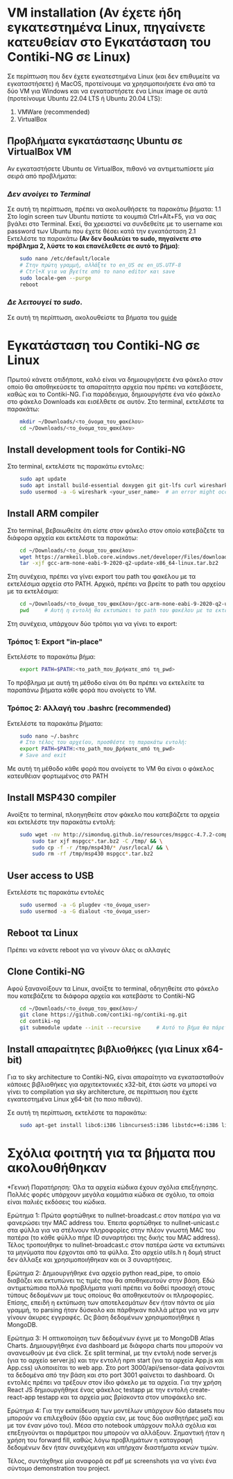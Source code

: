 # VM installation (Αν έχετε ήδη εγκατεστημένα Linux, πηγαίνετε κατευθείαν στο Εγκατάσταση του Contiki-NG σε Linux)

 Σε περίπτωση που δεν έχετε εγκατεστημένα Linux (και δεν επιθυμείτε να εγκαταστήσετε) ή MacOS, προτείνουμε να χρησιμοποιήσετε ένα από τα δύο VM για Windows και να εγκαταστήσετε ένα Linux image σε αυτά (προτείνουμε Ubuntu 22.04 LTS ή Ubuntu 20.04 LTS):
 1.   VMWare (recommended)
 2.   VirtualBox

## Προβλήματα εγκατάστασης Ubuntu σε VirtualBox VM

Αν εγκαταστήσετε Ubuntu σε VirtualBox, πιθανό να αντιμετωπίσετε μία σειρά από προβλήματα:

### *Δεν ανοίγει το Terminal*

Σε αυτή τη περίπτωση, πρέπει να ακολουθήσετε τα παρακάτω βήματα:
	1.1    Στο login screen των Ubuntu πατίστε τα κουμπιά Ctrl+Alt+F5, για να σας βγάλει στο Terminal. Εκεί, θα χρειαστεί να συνδεθείτε με το username και password των Ubuntu που έχετε θέσει κατά την εγκατάσταση
	2.1    Εκτελέστε τα παρακάτω **(Αν δεν δουλεύει το sudo, πηγαίνετε στο πρόβλημα 2, λύστε το και επανέλεθετε σε αυτό το βήμα)**:
```bash
    sudo nano /etc/default/locale
    # Στην πρώτη γραμμή, αλλάξτε το en_US σε en_US.UTF-8
    # Ctrl+X για να βγείτε από το nano editor και save
    sudo locale-gen --purge
	reboot
```

### *Δε λειτουγεί το sudo*. 

Σε αυτή τη περίπτωση, ακολουθείστε τα βήματα του [guide](https://www.tecmint.com/fix-user-is-not-in-the-sudoers-file-the-incident-will-be-reported-ubuntu/)


# Εγκατάσταση του Contiki-NG σε Linux

Πρωτού κάνετε οτιδήποτε, καλό είναι να δημιουργήσετε ένα φάκελο στον οποίο θα αποθηκεύσετε τα απαραίτητα αρχεία που πρέπει να κατεβάσετε, καθώς και το Contiki-NG. Για παράδειγμα, δημιουργήστε ένα νέο φάκελο στο φάκελο Downloads και εισέλθετε σε αυτόν. Στο terminal, εκτελέστε τα παρακάτω:

```bash
    mkdir ~/Downloads/<το_όνομα_του_φακέλου>
    cd ~/Downloads/<το_όνομα_του_φακέλου>
```

## Install development tools for Contiki-NG

Στο terminal, εκτελέστε τις παρακάτω εντολες:

```bash
    sudo apt update
    sudo apt install build-essential doxygen git git-lfs curl wireshark python3-serial srecord rlwrap
    sudo usermod -a -G wireshark <your_user_name>  # an error might occur, don't bother
```

## Install ARM compiler
Στο terminal, βεβαιωθείτε ότι είστε στον φάκελο στον οποίο κατεβάζετε τα διάφορα αρχεία και εκτελέστε τα παρακάτω:
```bash
    cd ~/Downloads/<το_όνομα_του_φακέλου>
    wget https://armkeil.blob.core.windows.net/developer/Files/downloads/gnu-rm/9-2020q2/gcc-arm-none-eabi-9-2020-q2-update-x86_64-linux.tar.bz2
    tar -xjf gcc-arm-none-eabi-9-2020-q2-update-x86_64-linux.tar.bz2
```

Στη συνέχεια, πρέπει να γίνει export του path του φακέλου με τα εκτελέσιμα αρχεία στο PATH. Αρχικά, πρέπει να βρείτε το path του αρχείου με τα εκτελέσιμα:

```bash
    cd ~/Downloads/<το_όνομα_του_φακέλου>/gcc-arm-none-eabi-9-2020-q2-update/bin
    pwd     # Αυτή η εντολή θα εκτυπώσει το path του φακέλου με τα εκτελέσιμα
```

Στη συνέχεια, υπάρχουν δύο τρόποι για να γίνει το export:

### Τρόπος 1: Export "in-place"
Εκτελέστε το παρακάτω βήμα:
```bash
    export PATH=$PATH:<το_path_που_βρήκατε_από τη_pwd>
```

Το πρόβλημα με αυτή τη μέθοδο είναι ότι θα πρέπει να εκτελείτε τα παραπάνω βήματα κάθε φορά που ανοίγετε το VM.

### Τρόπος 2: Αλλαγή του .bashrc (recommended)

Εκτελέστε τα παρακάτω βήματα:

```bash
    sudo nano ~/.bashrc
    # Στο τέλος του αρχείου, προσθέστε τη παρακάτω εντολή:
    export PATH=$PATH:<το_path_που_βρήκατε_από τη_pwd>
    # Save and exit
```

Με αυτή τη μέθοδο κάθε φορά που ανοίγετε το VM θα είναι ο φάκελος κατευθέιαν φορτωμένος στο PATH

## Install MSP430 compiler
Ανοίξτε το terminal, πλοηγηθείτε στον φάκελο που κατεβάζετε τα αρχεία και εκτελέστε την παρακάτω εντολή:

```bash
    sudo wget -nv http://simonduq.github.io/resources/mspgcc-4.7.2-compiled.tar.bz2 && \
        sudo tar xjf mspgcc*.tar.bz2 -C /tmp/ && \
        sudo cp -f -r /tmp/msp430/* /usr/local/ && \
        sudo rm -rf /tmp/msp430 mspgcc*.tar.bz2
```

## User access to USB
Εκτελέστε τις παρακάτω εντολές
```bash
    sudo usermod -a -G plugdev <το_όνομα_user>
    sudo usermod -a -G dialout <το_όνομα_user>
```

## Reboot τα Linux
Πρέπει να κάνετε reboot για να γίνουν όλες οι αλλαγές

## Clone Contiki-NG
Αφού ξανανοίξουν τα Linux, ανοίξτε το terminal, οδηγηθείτε στο φάκελο που κατεβάζετε τα διάφορα αρχεία και κατεβάστε το Contiki-NG
```bash
    cd ~/Downloads/<το_όνομα_του_φακέλου>/
    git clone https://github.com/contiki-ng/contiki-ng.git
    cd contiki-ng
    git submodule update --init --recursive     # Αυτό το βήμα θα πάρει ώρα
```

## Install απαραίτητες βιβλιοθήκες (για Linux x64-bit)

Για το sky architecture το Contiki-NG, είναι απαραίτητο να εγκατασταθούν κάποιες βιβλιοθήκες για αρχιτεκτονικές x32-bit, έτσι ώστε να μπορεί να γίνει το compilation για sky architercture, σε περίπτωση που έχετε εγκατεστημένα Linux χ64-bit (το ποιο πιθανό).

Σε αυτή τη περίπτωση, εκτελέστε τα παρακάτω:
```bash
    sudo apt-get install libc6:i386 libncurses5:i386 libstdc++6:i386 lib32z1:i386
```

# Σχόλια φοιτητή για τα βήματα που ακολουθήθηκαν

*Γενική Παρατήρηση: Όλα τα αρχεία κώδικα έχουν σχόλια επεξήγησης. Πολλές φορές υπάρχουν μεγάλα κομμάτια κώδικα σε σχόλιο, τα οποία είναι παλιές εκδόσεις του κώδικα.

Ερώτημα 1: Πρώτα φορτώθηκε το nullnet-broadcast.c στον πατέρα για να φανερώσει την MAC address του. Έπειτα φορτώθηκε το nullnet-unicast.c στα φύλλα για να στέλνουν πληροφορίες στην πλέον γνωστή MAC του πατέρα (το κάθε φύλλο πήρε ID συναρτήσει της δικής του MAC address). Τέλος τροποιήθηκε το nullnet-broadcast.c στον πατέρα ώστε να εκτυπώνει τα μηνύματα που έρχονται από τα φύλλα. Στο αρχείο utils.h η δομή struct δεν άλλαξε και χρησιμοποιήθηκαν και οι 3 συναρτήσεις.

Ερώτημα 2: Δημιουργήθηκε ένα αρχείο python read_pipe, το οποίο διαβάζει και εκτυπώνει τις τιμές που θα αποθηκευτούν στην βάση. Εδώ αντιμετώπισα πολλά προβλήματα γιατί πρέπει να δοθεί προσοχή στους τύπους δεδομένων με τους οποίους θα αποθηκευτούν οι πληροφορίες. Επίσης, επειδή η εκτύπωση των αποτελεσμάτων δεν ήταν πάντα σε μία γραμμή, το parsing ήταν δύσκολο και πάρθηκαν πολλά μέτρα για να μην γίνουν άκυρες εγγραφές. Ως βάση δεδομένων χρησιμοποιήθηκε η MongoDB.

Ερώτημα 3: Η οπτικοποίηση των δεδομένων έγινε με το MongoDB Atlas Charts. Δημιουργήθηκε ένα dashboard με διάφορα charts που μπορούν να ανανεωθούν με ένα click. Σε split terminal, με την εντολή node server.js (για το αρχείο server.js) και την εντολή npm start (για τα αρχεία App.js και App.css) υλοποιείται το web app. Στο port 3000/api/sensor-data φαίνονται τα δεδομένα από την βάση και στο port 3001 φαίνεται το dashboard. Οι εντολές πρέπει να τρέξουν στον ίδιο φάκελο με τα αρχεία. Για την χρήση React JS δημιουργήθηκε ένας φάκελος testapp με την εντολή create-react-app testapp και τα αρχεία μας βρίσκοντα στον υποφάκελο src.

Ερώτημα 4: Για την εκπαίδευση των μοντέλων υπάρχουν δύο datasets που μπορούν να επιλεχθούν (δύο αρχεία csv, με τους δύο αισθητήρες μαζί και με τον έναν μόνο του). Μέσα στο notebook υπάρχουν πολλά σχόλια και επεξηγούνται οι παράμετροι που μπορούν να αλλάξουν. Σημαντική ήταν η χρήση του forward fill, καθώς λόγω προβλημάτων η καταγραφή δεδομένων δεν ήταν συνεχόμενη και υπήρχαν διαστήματα κενών τιμών.

Τέλος, συντάχθηκε μία αναφορά σε pdf με screenshots για να γίνει ένα σύντομο demonstration του project. 
